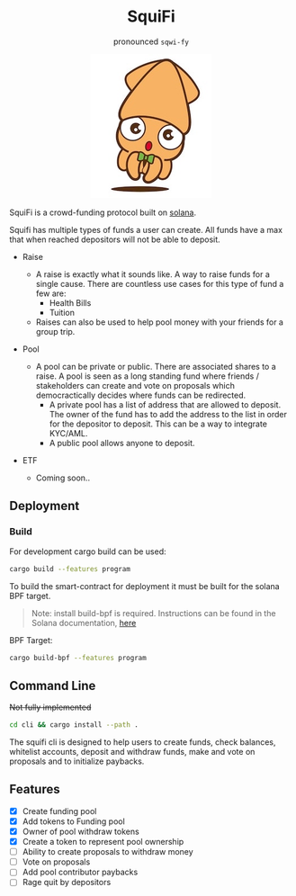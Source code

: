 <div align="center">

# SquiFi

pronounced `sqwi-fy`

![squifi image](squifi.jpg)

</div>

SquiFi is a crowd-funding protocol built on [solana](https://solana.com/).

Squifi has multiple types of funds a user can create. All funds have a max that when reached depositors will not be able to deposit.

- Raise
  - A raise is  exactly what it sounds like. A way to raise funds for a single cause. There are countless use cases for this type of fund a few are:
    - Health Bills
    - Tuition
  - Raises can also be used to help pool money with your friends for a group trip.

- Pool
  - A pool can be private or public. There are associated shares to a raise. A pool is seen as a long standing fund where friends / stakeholders can create and vote on proposals which democractically decides where funds can be redirected.
    - A private pool has a list of address that are allowed to deposit. The owner of the fund has to add the address to the list in order for the depositor to deposit. This can be a way to integrate KYC/AML.
    - A public pool allows anyone to deposit.

- ETF
  - Coming soon..

## Deployment

### Build

For development cargo build can be used:

```sh
cargo build --features program
```

To build the smart-contract for deployment it must be built for the solana BPF target.

> Note: install build-bpf is required. Instructions can be found in the Solana documentation, [here](https://docs.solana.com/cli/install-solana-cli-tools)

BPF Target:

```sh
cargo build-bpf --features program
```

## Command Line

~~Not fully implemented~~

```sh
cd cli && cargo install --path .
```

The squifi cli is designed to help users to create funds, check balances, whitelist accounts, deposit and withdraw funds, make and vote on proposals and to initialize paybacks.

## Features

- [x] Create funding pool
- [x] Add tokens to Funding pool
- [x] Owner of pool withdraw tokens
- [x] Create a token to represent pool ownership
- [ ] Ability to create proposals to withdraw money
- [ ] Vote on proposals
- [ ] Add pool contributor paybacks
- [ ] Rage quit by depositors
